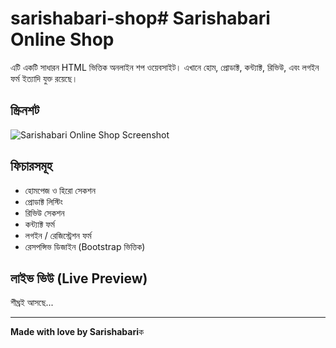 # sarishabari-shop# Sarishabari Online Shop

এটি একটি সাধারন HTML ভিত্তিক অনলাইন শপ ওয়েবসাইট। এখানে হোম, প্রোডাক্ট, কন্ট্যাক্ট, রিভিউ, এবং লগইন ফর্ম ইত্যাদি যুক্ত রয়েছে।

## স্ক্রিনশট

![Sarishabari Online Shop Screenshot](sarishabari_html_preview.png)

## ফিচারসমূহ

- হোমপেজ ও হিরো সেকশন
- প্রোডাক্ট লিস্টিং
- রিভিউ সেকশন
- কন্ট্যাক্ট ফর্ম
- লগইন / রেজিস্ট্রেশন ফর্ম
- রেসপন্সিভ ডিজাইন (Bootstrap ভিত্তিক)

## লাইভ ভিউ (Live Preview)
শীঘ্রই আসছে...

---

**Made with love by Sarishabari**ক
